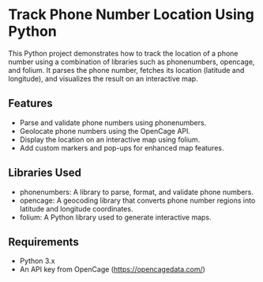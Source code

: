 # Track Phone Number Location Using Python

This Python project demonstrates how to track the location of a phone number using a combination of libraries such as phonenumbers, opencage, and folium. It parses the phone number, fetches its location (latitude and longitude), and visualizes the result on an interactive map.

## Features

- Parse and validate phone numbers using phonenumbers.
- Geolocate phone numbers using the OpenCage API.
- Display the location on an interactive map using folium.
- Add custom markers and pop-ups for enhanced map features.

## Libraries Used

- phonenumbers: A library to parse, format, and validate phone numbers.
- opencage: A geocoding library that converts phone number regions into latitude and longitude coordinates.
- folium: A Python library used to generate interactive maps.

## Requirements

- Python 3.x
- An API key from OpenCage (https://opencagedata.com/)